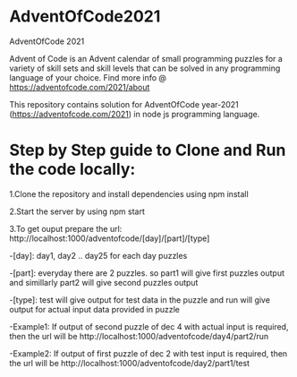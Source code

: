# AdventOfCode2021
AdventOfCode 2021

Advent of Code is an Advent calendar of small programming puzzles for a variety of skill sets and skill levels that can be solved in any programming language of your choice. Find more info @ https://adventofcode.com/2021/about

This repository contains solution for AdventOfCode year-2021 (https://adventofcode.com/2021) in node js programming language.

# Step by Step guide to Clone and Run the code locally:

1.Clone the repository and install dependencies using npm install

2.Start the server by using npm start

3.To get ouput prepare the url: http://localhost:1000/adventofcode/[day]/[part]/[type]

  -[day]: day1, day2 .. day25 for each day puzzles
  
  -[part]: everyday there are 2 puzzles. so part1 will give first puzzles output and simillarly part2 will give second puzzles output
  
  -[type]: test will give output for test data in the puzzle and run will give output for actual input data provided in puzzle
  
  -Example1: If output of second puzzle of dec 4 with actual input is required, then the url will be http://localhost:1000/adventofcode/day4/part2/run
  
  -Example2: If output of first puzzle of dec 2 with test input is required, then the url will be http://localhost:1000/adventofcode/day2/part1/test

